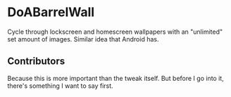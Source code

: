 # DoABarrelWall
Cycle through lockscreen and homescreen wallpapers with an "unlimited" set amount of images. Similar idea that Android has.
## Contributors
Because this is more important than the tweak itself. But before I go into it, there's something I want to say first.
